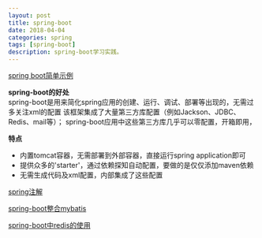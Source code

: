 ```yaml
---
layout: post
title: spring-boot
date: 2018-04-04
categories: spring
tags: [spring-boot]
description: spring-boot学习实践。
---
```


[spring boot简单示例](https://github.com/jianvhen/spring-boot-learning-example)

**spring-boot的好处**<br/>
spring-boot是用来简化spring应用的创建、运行、调试、部署等出现的，无需过多关注xml的配置
该框架集成了大量第三方库配置（例如Jackson、JDBC、Redis、mail等）；
spring-boot应用中这些第三方库几乎可以零配置，开箱即用，

**特点**<br/>
- 内置tomcat容器，无需部署到外部容器，直接运行spring application即可
- 提供众多的'starter'，通过依赖探知自动配置，要做的是仅仅添加maven依赖
- 无需生成代码及xml配置，内部集成了这些配置

[spring注解](http://boopro.cn/spring/2018/04/04/spring-annotation/)

[spring-boot整合mybatis](http://boopro.cn/spring/2018/04/09/spring-boot-mybatis/)

[spring-boot中redis的使用](http://boopro.cn/spring/2018/04/04/spring-boot-redis/)


